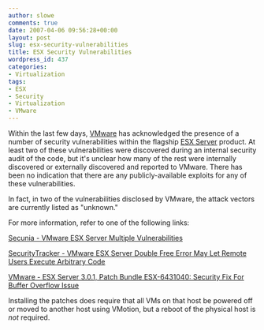 ```yaml
---
author: slowe
comments: true
date: 2007-04-06 09:56:28+00:00
layout: post
slug: esx-security-vulnerabilities
title: ESX Security Vulnerabilities
wordpress_id: 437
categories:
- Virtualization
tags:
- ESX
- Security
- Virtualization
- VMware
---
```


Within the last few days, [VMware](http://www.vmware.com/) has acknowledged the presence of a number of security vulnerabilities within the flagship [ESX Server](http://www.vmware.com/products/vi/esx/) product. At least two of these vulnerabilities were discovered during an internal security audit of the code, but it's unclear how many of the rest were internally discovered or externally discovered and reported to VMware. There has been no indication that there are any publicly-available exploits for any of these vulnerabilities.

In fact, in two of the vulnerabilities disclosed by VMware, the attack vectors are currently listed as "unknown."

For more information, refer to one of the following links:

[Secunia - VMware ESX Server Multiple Vulnerabilities](http://secunia.com/advisories/24788/)

[SecurityTracker - VMware ESX Server Double Free Error May Let Remote Users Execute Arbitrary Code](http://www.securitytracker.com/alerts/2007/Apr/1017875.html)

[VMware - ESX Server 3.0.1, Patch Bundle ESX-6431040: Security Fix For Buffer Overflow Issue](http://kb.vmware.com/selfservice/microsites/search.do?cmd=displayKC&externalId=6431040)

Installing the patches does require that all VMs on that host be powered off or moved to another host using VMotion, but a reboot of the physical host is _not_ required.
